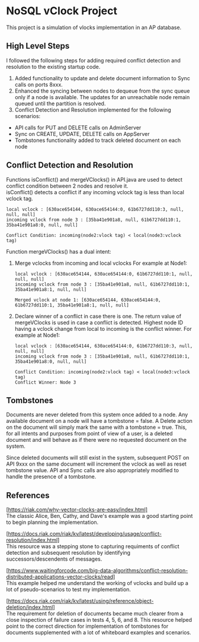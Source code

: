 # NoSQL vClock Project

This project is a simulation of vlocks implementation in an AP database. 


## High Level Steps
I followed the following steps for adding required conflict detection and resolution to the existing startup code.

1. Added functionality to update and delete document information to Sync calls on ports 8xxx.
2. Enhanced the syncing between nodes to dequeue from the sync queue only if a node is available. The updates for an unreachable node remain queued until the partition is resolved.
3. Conflict Detection and Resolution implemented for the following scenarios:
  * API calls for PUT and DELETE calls on AdminServer
  * Sync on CREATE, UPDATE, DELETE calls on AppServer
  * Tombstones functionality added to track deleted document on each node


## Conflict Detection and Resolution
Functions isConflict() and mergeVClocks() in API.java are used to detect conflict condition between 2 nodes and resolve it. </br> 
isConflict() detects a conflict if any incoming vclock tag is less than local vclock tag. </br>
```
local vclock : [630ace654144, 630ace654144:0, 61b6727dd110:3, null, null, null]
incoming vclock from node 3 : [35ba41e901a8, null, 61b6727dd110:1, 35ba41e901a8:0, null, null]

Conflict Condition: incoming(node2:vlock tag) < local(node3:vclock tag)
```


Function mergeVClocks() has a dual intent:
1. Merge vclocks from incoming and local vclocks 
   For example at Node1:
   ```
   local vclock : [630ace654144, 630ace654144:0, 61b6727dd110:1, null, null, null]
   incoming vclock from node 3 : [35ba41e901a8, null, 61b6727dd110:1, 35ba41e901a8:1, null, null]
   
   Merged vclock at node 1: [630ace654144, 630ace654144:0, 61b6727dd110:1, 35ba41e901a8:1, null, null]
   ```
   
2. Declare winner of a conflict in case there is one. The return value of mergeVClocks is used in case a conflict is detected. Highest node ID having a vclock change from local to incoming is the conflict winner.
   For example at Node1:
   ```
   local vclock : [630ace654144, 630ace654144:0, 61b6727dd110:3, null, null, null]
   incoming vclock from node 3 : [35ba41e901a8, null, 61b6727dd110:1, 35ba41e901a8:0, null, null]

   Conflict Condition: incoming(node2:vlock tag) < local(node3:vclock tag)
   Conflict Winner: Node 3
   ```
  
## Tombstones
Documents are never deleted from this system once added to a node. Any available document on a node will have a tombstone = false. A Delete action on the document will simply mark the same with a tombstone = true. This, for all intents and purposes from point of view of a user, is a deleted document and will behave as if there were no requested document on the system.

Since deleted documents will still exist in the system, subsequent POST on API 9xxx on the same document will increment the vclock as well as reset tombstone value. API and Sync calls are also appropriately modified to handle the presence of a tombstone.

## References

[https://riak.com/why-vector-clocks-are-easy/index.html] </br>
The classic Alice, Ben, Cathy, and Dave's example was a good starting point to begin planning the implementation.

[https://docs.riak.com/riak/kv/latest/developing/usage/conflict-resolution/index.html] </br>
This resource was a stepping stone to capturing requiments of conflict detection and subsequent resolution by identifying successors/descendents of messages.

[https://www.waitingforcode.com/big-data-algorithms/conflict-resolution-distributed-applications-vector-clocks/read] </br>
This example helped me understand the working of vclocks and build up a lot of pseudo-scenarios to test my implementation.

[https://docs.riak.com/riak/kv/latest/using/reference/object-deletion/index.html] </br>
The requirement for deletion of documents became much clearer from a close inspection of failure cases in tests 4, 5, 6, and 8. This resource helped point to the correct direction for implementation of tombstones for documents supplemented with a lot of whiteboard examples and scenarios.



